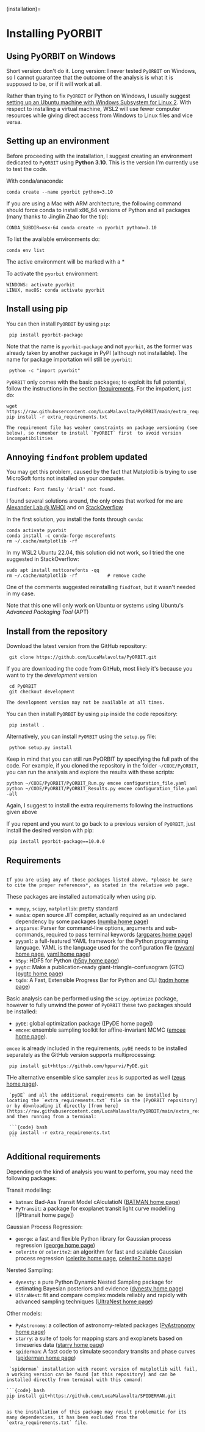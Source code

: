 (installation)=

# Installing PyORBIT

## Using PyORBIT on Windows

Short version: don't do it.
Long version: I never tested `PyORBIT` on Windows, so I cannot guarantee that the outcome of the analysis is what it is supposed to be, or if it will work at all.

Rather than trying to fix `PyORBIT` or Python on Windows, I usually suggest [setting up an Ubuntu machine with Windows Subsystem for Linux 2](https://canonical-ubuntu-wsl.readthedocs-hosted.com/en/latest/). With respect to installing a virtual machine, WSL2 will use fewer computer resources while giving direct access from Windows to Linux files and vice versa.


## Setting up an environment

Before proceeding with the installation, I suggest creating an environment dedicated to `PyORBIT` using **Python 3.10**. This is the version I'm currently use to test the code.

With conda/anaconda:

```{code} bash
conda create --name pyorbit python=3.10
```

If you are using a Mac with ARM architecture, the following command should force conda to install x86_64 versions of Python and all packages (many thanks to Jinglin Zhao for the tip):

```{code} bash
CONDA_SUBDIR=osx-64 conda create -n pyorbit python=3.10
```


To list the available environments do:

```{code} bash
conda env list
```

The active environment will be marked with a \*

To activate the `pyorbit` environment:

```{code} bash
WINDOWS: activate pyorbit
LINUX, macOS: conda activate pyorbit
```

## Install using pip

You can then install `PyORBIT` by using `pip`:

```{code} bash
 pip install pyorbit-package
```

Note that the name is `pyorbit-package` and not `pyorbit`, as the former was already taken by another package in PyPI (although not installable). The name for package importation will still be `pyorbit`:

```{code} bash
 python -c "import pyorbit"
```

`PyORBIT` only comes with the basic packages; to exploit its full potential, follow the instructions in the section [Requirements](requirements). For the impatient, just do:
```{code} bash
wget https://raw.githubusercontent.com/LucaMalavolta/PyORBIT/main/extra_requirements.txt
pip install -r extra_requirements.txt
```

```{tip}
The requirement file has weaker constraints on package versioning (see below), so remember to install `PyORBIT` first  to avoid version incompatibilities
```

## Annoying `findfont` problem **updated**

You may get this problem, caused by the fact that Matplotlib is trying to use MicroSoft fonts not installed on your computer.
```{code} bash
findfont: Font family 'Arial' not found.
```
I found several solutions around, the only ones that worked for me are
[Alexander Lab @ WHOI](https://alexanderlabwhoi.github.io/post/2021-03-missingfont/) and on [StackOverflow](https://stackoverflow.com/questions/42097053/matplotlib-cannot-find-basic-fonts)

In the first solution, you install the fonts through `conda`:
```{code} bash
conda activate pyorbit
conda install -c conda-forge mscorefonts
rm ~/.cache/matplotlib -rf
```
In my WSL2 Ubuntu 22.04, this solution did not work, so I tried the one suggested in StackOverflow:

```{code} bash
sudo apt install msttcorefonts -qq
rm ~/.cache/matplotlib -rf           # remove cache
```
One of the comments suggested reinstalling `findfont`, but it wasn't needed in my case.

Note that this one will only work on Ubuntu or systems using Ubuntu's *Advanced Packaging Tool* (APT)

<!---

## `starry` support **updated**

The [`starry`](https://starry.readthedocs.io/en/latest/) code package is a suite of tools for mapping stars and exoplanets based on time series data, and it has been implemented in several models within `PyORBIT`. Due to the use of discontinued libraries as [`Theano`](https://github.com/Theano), its installation requires some different steps.

### `g++` installation
In order to work, starry requires `g++` (available through `gcc`), while `blas` libraries are optional.
It may be possible that you already have `g++` installed, in this cause you should get a  `fatal error` when trying to run iot without an input file
```{code} bash
g++
   g++: fatal error: no input files
   compilation terminated.
```

On my Ubuntu computer, I managed to install `g++` and `blas` libraries only after installing `aptitude`.
```{code} bash
sudo apt install build-essential manpages-dev software-properties-common
sudo apt install aptitude
sudo aptitude install g++
sudo aptitude install libopenblas-dev
```
In the case of `g++`, I had to take a step further by checking the proposed solutions to solve conflicts.

Installation on Fedora was much more straightforward.

```{code} bash
sudo yum install gcc-c++
sudo yum install blas blas-devel
```

I'm just reporting these issues for your convenience, if you are running into any trouble, please check with your IT crowd / best friend.

### installing `starry`

```{note}
The following instructions will work only with PyORBIT version 10.3.0 or above
```


First of all, create a dedicated environment:
```{code} bash
conda create --name starry python=3.9
```
This step is **strongly** suggested as the installation of `starry` will downgrade several packages, causing dependency issues.

The best way to make sure that our packages are compatible with `starry` is to install it as the first package in the newly created environment, together with some extra packages.

```{code} bash
conda activate starry

```

We all the packages required by `starry`, after I painfully checked all the required versions to avoid dependency errors:
```{code} bash
wget https://raw.githubusercontent.com/LucaMalavolta/PyORBIT/main/starry_requirements.txt
pip install -r starry_requirements.txt
```
This command will install `starry` as well.

We finally install `PyORBIT` using `pip`, but without checking for dependencies
```{code} bash
pip install --no-dependencies pyorbit-package
```

```{warning}
`tinygp` and all the packages relying on `jax` will not work with this installation.
```

You should see something like this:
```{code} bash
(starry) [~]$ python
Python 3.9.17 (main, Jul  5 2023, 20:41:20)
[GCC 11.2.0] :: Anaconda, Inc. on linux
Type "help", "copyright", "credits" or "license" for more information.
>>> import starry
>>> starry.__version__
'1.2.0'
>>>
```

If you get an error relative to `g++`, it means that something went wrong during its installation and you will not be able to use `starry` until you fix it. If you get an error about the `blas` library, you may still use `starry` but with possibly slower performances.

-->


## Install from the repository

Download the latest version from the GitHub repository:

```{code} bash
 git clone https://github.com/LucaMalavolta/PyORBIT.git
```

If you are downloading the code from GitHub, most likely it's because you want to try the *development* version

```{code} bash
 cd PyORBIT
 git checkout development
```

```{note}
The development version may not be available at all times.
```

You can then install `PyORBIT` by using `pip` inside the code repository:

```{code} bash
 pip install .
```

Alternatively, you can install `PyORBIT` using the `setup.py` file:

```{code} bash
 python setup.py install
```

Keep in mind that you can still run PyORBIT by specifying the full path of the code. For example, if you cloned the repository in the folder ``~/CODE/PyORBIT``, you can run the analysis and explore the results with these scripts:

```{code} bash
python ~/CODE/PyORBIT/PyORBIT_Run.py emcee configuration_file.yaml
python ~/CODE/PyORBIT/PyORBIT_Results.py emcee configuration_file.yaml -all
```

Again, I suggest to install the extra requirements following the instructions given above

If you repent and you want to go back to a previous version of  `PyORBIT`, just install the desired version with pip:

```{code} bash
 pip install pyorbit-package==10.0.0
 ```

## Requirements

```{admonition} Give people credit for their work

If you are using any of those packages listed above, *please be sure to cite the proper references*, as stated in the relative web page.
```

These packages are installed automatically when using pip.

- `numpy`, `scipy`, `matplotlib`: pretty standard
- `numba`: open source JIT compiler, actually required as an undeclared dependency by some packages ([numba home page])
- `argparse`: Parser for command-line options, arguments and sub-commands, required to pass terminal keywords ([argpares home page])
- `pyyaml`: a full-featured YAML framework for the Python programming language.  YAML is the language used for the configuration file ([pyyaml home page], [yaml home page])
- `h5py`: HDF5 for Python ([h5py home page])
- `pygtc`: Make a publication-ready giant-triangle-confusogram (GTC) ([pygtc home page])
- `tqdm`: A Fast, Extensible Progress Bar for Python and CLI ([tqdm home page])

Basic analysis can be performed using the `scipy.optimize` package, however to fully unwind the power of `PyORBIT` these two packages should be installed:

- `pyDE`: global optimization package ([PyDE home page])
- `emcee`: ensemble sampling toolkit for affine-invariant MCMC ([emcee home page]).

`emcee` is already included in the requirements, `pyDE` needs to be installed separately as the GitHub version supports multiprocessing:

```{code} bash
 pip install git+https://github.com/hpparvi/PyDE.git
```

THe alternative ensemble slice sampler `zeus` is supported as well ([zeus home page]).

````{tip}
 `pyDE` and all the additional requirements can be installed by locating the `extra_requirements.txt` file in the [PyORBIT repository] or by downloading it directly [from here](https://raw.githubusercontent.com/LucaMalavolta/PyORBIT/main/extra_requirements.txt) and then running from a terminal:

 ```{code} bash
 pip install -r extra_requirements.txt
 ```

````

[extra_requirements.txt]: https://github.com/LucaMalavolta/PyORBIT/blob/main/extra_requirements.txt

## Additional requirements

<!---
Simply speaking, `PyDE` searches for the best global solution and passes it to `emcee`, ensuring that the MCMC will not be stuck around a local minimum of the chi-square. The `PyDE` + `emcee` combination is the easiest to install and set up, but it is possible to specify the starting point of `emcee` instead of using the outcome of `PyDE`.
It is possible to use other samplers as well, such as:

- `MultiNEST` ([MultiNest home page] and [PyMultiNest home page])
- `PolyChordLite`, previously known as just `PolyChord` ([PolyChordLite home page])
- `dynesty` ([dynesty home page])

Additional packages may be required to perform certain types of analysis:

- `batman`: Bad-Ass Transit Model cAlculatioN ([BATMAN home page])
- `george` : Fast and flexible Gaussian Process regression in Python ([george home page])
- `celerite` : scalable 1D Gaussian Processes ([celerite home page])
- `TRADES` : dynamical simulation of exoplanetary systems ([TRADES home page])
- `TTVfast` : transit times for and radial velocities for n-planet systems ([TTVfast home page])
- `cython` : C extension for Python ([Cython home page])
- `getdist`: For the analysis of MCMC chains ([getdist home page])
-->
Depending on the kind of analysis you want to perform, you may need the following packages:

Transit modelling:

- `batman`: Bad-Ass Transit Model cAlculatioN ([BATMAN home page])
- `PyTransit`: a package for exoplanet transit light curve modelling ([Pttransit home page])

Gaussian Process Regression:

- `george`: a fast and flexible Python library for Gaussian process regression ([george home page])
- `celerite` or `celerite2`: an algorithm for fast and scalable Gaussian process regression ([celerite home page], [celerite2 home page])

Nersted Sampling:

- `dynesty`: a pure Python Dynamic Nested Sampling package for estimating Bayesian posteriors and evidence ([dynesty home page])
- `UltraNest`: fit and compare complex models reliably and rapidly with advanced sampling techniques ([UltraNest home page])

Other models:

- `PyAstronomy`: a collection of astronomy-related packages ([PyAstronomy home page])
- `starry`: a suite of tools for mapping stars and exoplanets based on timeseries data ([starry home page])
- `spiderman`: A fast code to simulate secondary transits and phase curves ([spiderman home page])

````{warning}
 `spiderman` installation with recent version of matplotlib will fail, a working version can be found [at this repository] and can be installed directly from terminal with this comand:

```{code} bash
pip install git+https://github.com/LucaMalavolta/SPIDERMAN.git
```

as the installation of this package may result problematic for its many dependencies, it has been excluded from the `extra_requirements.txt` file.
````

[PyORBIT repository]: https://github.com/LucaMalavolta/PyORBIT

[numba home page]: https://numba.pydata.org/
[tqdm home page]: https://tqdm.github.io/
[pygtc home page]: https://pygtc.readthedocs.io/
[argpares home page]: https://docs.python.org/3/library/argparse.html
[pyyaml home page]: https://pyyaml.org/
[yaml home page]: https://yaml.org/
[emcee home page]: https://emcee.readthedocs.io/
[h5py home page]: http://docs.h5py.org/
[zeus home page]: https://zeus-mcmc.readthedocs.io/

[BATMAN home page]: https://github.com/lkreidberg/batman
[celerite home page]: https://celerite.readthedocs.io/
[celerite2 home page]: https://celerite2.readthedocs.io/
[PyTransit home page]: https://pytransit.readthedocs.io/
[george home page]: https://george.readthedocs.io/
[dynesty home page]: https://dynesty.readthedocs.io/
[UltraNest home page]: https://johannesbuchner.github.io/UltraNest/index.html
[PyAstronomy home page]: https://pyastronomy.readthedocs.io/
[starry home page]: https://starry.readthedocs.io/
[spiderman home page]: https://spiderman.readthedocs.io/en/latest/
[at this repository]: https://github.com/LucaMalavolta/SPIDERMAN

